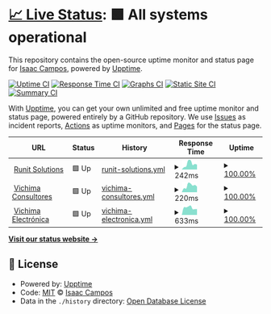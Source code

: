# [📈 Live Status](https://pages.icampos.me): <!--live status--> **🟩 All systems operational**

This repository contains the open-source uptime monitor and status page for [Isaac Campos](https://pages.icampos.me), powered by [Upptime](https://github.com/upptime/upptime).

[![Uptime CI](https://github.com/caco26i/upptime-runit/workflows/Uptime%20CI/badge.svg)](https://github.com/caco26i/upptime-runit/actions?query=workflow%3A%22Uptime+CI%22)
[![Response Time CI](https://github.com/caco26i/upptime-runit/workflows/Response%20Time%20CI/badge.svg)](https://github.com/caco26i/upptime-runit/actions?query=workflow%3A%22Response+Time+CI%22)
[![Graphs CI](https://github.com/caco26i/upptime-runit/workflows/Graphs%20CI/badge.svg)](https://github.com/caco26i/upptime-runit/actions?query=workflow%3A%22Graphs+CI%22)
[![Static Site CI](https://github.com/caco26i/upptime-runit/workflows/Static%20Site%20CI/badge.svg)](https://github.com/caco26i/upptime-runit/actions?query=workflow%3A%22Static+Site+CI%22)
[![Summary CI](https://github.com/caco26i/upptime-runit/workflows/Summary%20CI/badge.svg)](https://github.com/caco26i/upptime-runit/actions?query=workflow%3A%22Summary+CI%22)

With [Upptime](https://upptime.js.org), you can get your own unlimited and free uptime monitor and status page, powered entirely by a GitHub repository. We use [Issues](https://github.com/caco26i/upptime-runit/issues) as incident reports, [Actions](https://github.com/caco26i/upptime-runit/actions) as uptime monitors, and [Pages](https://pages.icampos.me) for the status page.

<!--start: status pages-->
<!-- This summary is generated by Upptime (https://github.com/upptime/upptime) -->
<!-- Do not edit this manually, your changes will be overwritten -->
<!-- prettier-ignore -->
| URL | Status | History | Response Time | Uptime |
| --- | ------ | ------- | ------------- | ------ |
| <img alt="" src="https://icons.duckduckgo.com/ip3/runitcr.com.ico" height="13"> [Runit Solutions](https://runitcr.com/) | 🟩 Up | [runit-solutions.yml](https://github.com/caco26i/upptime-runit/commits/HEAD/history/runit-solutions.yml) | <details><summary><img alt="Response time graph" src="./graphs/runit-solutions/response-time-week.png" height="20"> 242ms</summary><br><a href="https://pages.icampos.me/history/runit-solutions"><img alt="Response time 222" src="https://img.shields.io/endpoint?url=https%3A%2F%2Fraw.githubusercontent.com%2Fcaco26i%2Fupptime-runit%2FHEAD%2Fapi%2Frunit-solutions%2Fresponse-time.json"></a><br><a href="https://pages.icampos.me/history/runit-solutions"><img alt="24-hour response time 213" src="https://img.shields.io/endpoint?url=https%3A%2F%2Fraw.githubusercontent.com%2Fcaco26i%2Fupptime-runit%2FHEAD%2Fapi%2Frunit-solutions%2Fresponse-time-day.json"></a><br><a href="https://pages.icampos.me/history/runit-solutions"><img alt="7-day response time 242" src="https://img.shields.io/endpoint?url=https%3A%2F%2Fraw.githubusercontent.com%2Fcaco26i%2Fupptime-runit%2FHEAD%2Fapi%2Frunit-solutions%2Fresponse-time-week.json"></a><br><a href="https://pages.icampos.me/history/runit-solutions"><img alt="30-day response time 222" src="https://img.shields.io/endpoint?url=https%3A%2F%2Fraw.githubusercontent.com%2Fcaco26i%2Fupptime-runit%2FHEAD%2Fapi%2Frunit-solutions%2Fresponse-time-month.json"></a><br><a href="https://pages.icampos.me/history/runit-solutions"><img alt="1-year response time 222" src="https://img.shields.io/endpoint?url=https%3A%2F%2Fraw.githubusercontent.com%2Fcaco26i%2Fupptime-runit%2FHEAD%2Fapi%2Frunit-solutions%2Fresponse-time-year.json"></a></details> | <details><summary><a href="https://pages.icampos.me/history/runit-solutions">100.00%</a></summary><a href="https://pages.icampos.me/history/runit-solutions"><img alt="All-time uptime 100.00%" src="https://img.shields.io/endpoint?url=https%3A%2F%2Fraw.githubusercontent.com%2Fcaco26i%2Fupptime-runit%2FHEAD%2Fapi%2Frunit-solutions%2Fuptime.json"></a><br><a href="https://pages.icampos.me/history/runit-solutions"><img alt="24-hour uptime 100.00%" src="https://img.shields.io/endpoint?url=https%3A%2F%2Fraw.githubusercontent.com%2Fcaco26i%2Fupptime-runit%2FHEAD%2Fapi%2Frunit-solutions%2Fuptime-day.json"></a><br><a href="https://pages.icampos.me/history/runit-solutions"><img alt="7-day uptime 100.00%" src="https://img.shields.io/endpoint?url=https%3A%2F%2Fraw.githubusercontent.com%2Fcaco26i%2Fupptime-runit%2FHEAD%2Fapi%2Frunit-solutions%2Fuptime-week.json"></a><br><a href="https://pages.icampos.me/history/runit-solutions"><img alt="30-day uptime 100.00%" src="https://img.shields.io/endpoint?url=https%3A%2F%2Fraw.githubusercontent.com%2Fcaco26i%2Fupptime-runit%2FHEAD%2Fapi%2Frunit-solutions%2Fuptime-month.json"></a><br><a href="https://pages.icampos.me/history/runit-solutions"><img alt="1-year uptime 100.00%" src="https://img.shields.io/endpoint?url=https%3A%2F%2Fraw.githubusercontent.com%2Fcaco26i%2Fupptime-runit%2FHEAD%2Fapi%2Frunit-solutions%2Fuptime-year.json"></a></details>
| <img alt="" src="https://icons.duckduckgo.com/ip3/vichimaconsultores.com.ico" height="13"> [Vichima Consultores](http://vichimaconsultores.com/) | 🟩 Up | [vichima-consultores.yml](https://github.com/caco26i/upptime-runit/commits/HEAD/history/vichima-consultores.yml) | <details><summary><img alt="Response time graph" src="./graphs/vichima-consultores/response-time-week.png" height="20"> 220ms</summary><br><a href="https://pages.icampos.me/history/vichima-consultores"><img alt="Response time 225" src="https://img.shields.io/endpoint?url=https%3A%2F%2Fraw.githubusercontent.com%2Fcaco26i%2Fupptime-runit%2FHEAD%2Fapi%2Fvichima-consultores%2Fresponse-time.json"></a><br><a href="https://pages.icampos.me/history/vichima-consultores"><img alt="24-hour response time 191" src="https://img.shields.io/endpoint?url=https%3A%2F%2Fraw.githubusercontent.com%2Fcaco26i%2Fupptime-runit%2FHEAD%2Fapi%2Fvichima-consultores%2Fresponse-time-day.json"></a><br><a href="https://pages.icampos.me/history/vichima-consultores"><img alt="7-day response time 220" src="https://img.shields.io/endpoint?url=https%3A%2F%2Fraw.githubusercontent.com%2Fcaco26i%2Fupptime-runit%2FHEAD%2Fapi%2Fvichima-consultores%2Fresponse-time-week.json"></a><br><a href="https://pages.icampos.me/history/vichima-consultores"><img alt="30-day response time 225" src="https://img.shields.io/endpoint?url=https%3A%2F%2Fraw.githubusercontent.com%2Fcaco26i%2Fupptime-runit%2FHEAD%2Fapi%2Fvichima-consultores%2Fresponse-time-month.json"></a><br><a href="https://pages.icampos.me/history/vichima-consultores"><img alt="1-year response time 225" src="https://img.shields.io/endpoint?url=https%3A%2F%2Fraw.githubusercontent.com%2Fcaco26i%2Fupptime-runit%2FHEAD%2Fapi%2Fvichima-consultores%2Fresponse-time-year.json"></a></details> | <details><summary><a href="https://pages.icampos.me/history/vichima-consultores">100.00%</a></summary><a href="https://pages.icampos.me/history/vichima-consultores"><img alt="All-time uptime 100.00%" src="https://img.shields.io/endpoint?url=https%3A%2F%2Fraw.githubusercontent.com%2Fcaco26i%2Fupptime-runit%2FHEAD%2Fapi%2Fvichima-consultores%2Fuptime.json"></a><br><a href="https://pages.icampos.me/history/vichima-consultores"><img alt="24-hour uptime 100.00%" src="https://img.shields.io/endpoint?url=https%3A%2F%2Fraw.githubusercontent.com%2Fcaco26i%2Fupptime-runit%2FHEAD%2Fapi%2Fvichima-consultores%2Fuptime-day.json"></a><br><a href="https://pages.icampos.me/history/vichima-consultores"><img alt="7-day uptime 100.00%" src="https://img.shields.io/endpoint?url=https%3A%2F%2Fraw.githubusercontent.com%2Fcaco26i%2Fupptime-runit%2FHEAD%2Fapi%2Fvichima-consultores%2Fuptime-week.json"></a><br><a href="https://pages.icampos.me/history/vichima-consultores"><img alt="30-day uptime 100.00%" src="https://img.shields.io/endpoint?url=https%3A%2F%2Fraw.githubusercontent.com%2Fcaco26i%2Fupptime-runit%2FHEAD%2Fapi%2Fvichima-consultores%2Fuptime-month.json"></a><br><a href="https://pages.icampos.me/history/vichima-consultores"><img alt="1-year uptime 100.00%" src="https://img.shields.io/endpoint?url=https%3A%2F%2Fraw.githubusercontent.com%2Fcaco26i%2Fupptime-runit%2FHEAD%2Fapi%2Fvichima-consultores%2Fuptime-year.json"></a></details>
| <img alt="" src="https://icons.duckduckgo.com/ip3/vichimaelectronica.com.ico" height="13"> [Vichima Electrónica](https://vichimaelectronica.com/) | 🟩 Up | [vichima-electronica.yml](https://github.com/caco26i/upptime-runit/commits/HEAD/history/vichima-electronica.yml) | <details><summary><img alt="Response time graph" src="./graphs/vichima-electronica/response-time-week.png" height="20"> 633ms</summary><br><a href="https://pages.icampos.me/history/vichima-electronica"><img alt="Response time 651" src="https://img.shields.io/endpoint?url=https%3A%2F%2Fraw.githubusercontent.com%2Fcaco26i%2Fupptime-runit%2FHEAD%2Fapi%2Fvichima-electronica%2Fresponse-time.json"></a><br><a href="https://pages.icampos.me/history/vichima-electronica"><img alt="24-hour response time 513" src="https://img.shields.io/endpoint?url=https%3A%2F%2Fraw.githubusercontent.com%2Fcaco26i%2Fupptime-runit%2FHEAD%2Fapi%2Fvichima-electronica%2Fresponse-time-day.json"></a><br><a href="https://pages.icampos.me/history/vichima-electronica"><img alt="7-day response time 633" src="https://img.shields.io/endpoint?url=https%3A%2F%2Fraw.githubusercontent.com%2Fcaco26i%2Fupptime-runit%2FHEAD%2Fapi%2Fvichima-electronica%2Fresponse-time-week.json"></a><br><a href="https://pages.icampos.me/history/vichima-electronica"><img alt="30-day response time 651" src="https://img.shields.io/endpoint?url=https%3A%2F%2Fraw.githubusercontent.com%2Fcaco26i%2Fupptime-runit%2FHEAD%2Fapi%2Fvichima-electronica%2Fresponse-time-month.json"></a><br><a href="https://pages.icampos.me/history/vichima-electronica"><img alt="1-year response time 651" src="https://img.shields.io/endpoint?url=https%3A%2F%2Fraw.githubusercontent.com%2Fcaco26i%2Fupptime-runit%2FHEAD%2Fapi%2Fvichima-electronica%2Fresponse-time-year.json"></a></details> | <details><summary><a href="https://pages.icampos.me/history/vichima-electronica">100.00%</a></summary><a href="https://pages.icampos.me/history/vichima-electronica"><img alt="All-time uptime 100.00%" src="https://img.shields.io/endpoint?url=https%3A%2F%2Fraw.githubusercontent.com%2Fcaco26i%2Fupptime-runit%2FHEAD%2Fapi%2Fvichima-electronica%2Fuptime.json"></a><br><a href="https://pages.icampos.me/history/vichima-electronica"><img alt="24-hour uptime 100.00%" src="https://img.shields.io/endpoint?url=https%3A%2F%2Fraw.githubusercontent.com%2Fcaco26i%2Fupptime-runit%2FHEAD%2Fapi%2Fvichima-electronica%2Fuptime-day.json"></a><br><a href="https://pages.icampos.me/history/vichima-electronica"><img alt="7-day uptime 100.00%" src="https://img.shields.io/endpoint?url=https%3A%2F%2Fraw.githubusercontent.com%2Fcaco26i%2Fupptime-runit%2FHEAD%2Fapi%2Fvichima-electronica%2Fuptime-week.json"></a><br><a href="https://pages.icampos.me/history/vichima-electronica"><img alt="30-day uptime 100.00%" src="https://img.shields.io/endpoint?url=https%3A%2F%2Fraw.githubusercontent.com%2Fcaco26i%2Fupptime-runit%2FHEAD%2Fapi%2Fvichima-electronica%2Fuptime-month.json"></a><br><a href="https://pages.icampos.me/history/vichima-electronica"><img alt="1-year uptime 100.00%" src="https://img.shields.io/endpoint?url=https%3A%2F%2Fraw.githubusercontent.com%2Fcaco26i%2Fupptime-runit%2FHEAD%2Fapi%2Fvichima-electronica%2Fuptime-year.json"></a></details>

<!--end: status pages-->

[**Visit our status website →**](https://pages.icampos.me)

## 📄 License

- Powered by: [Upptime](https://github.com/upptime/upptime)
- Code: [MIT](./LICENSE) © [Isaac Campos](https://pages.icampos.me)
- Data in the `./history` directory: [Open Database License](https://opendatacommons.org/licenses/odbl/1-0/)
